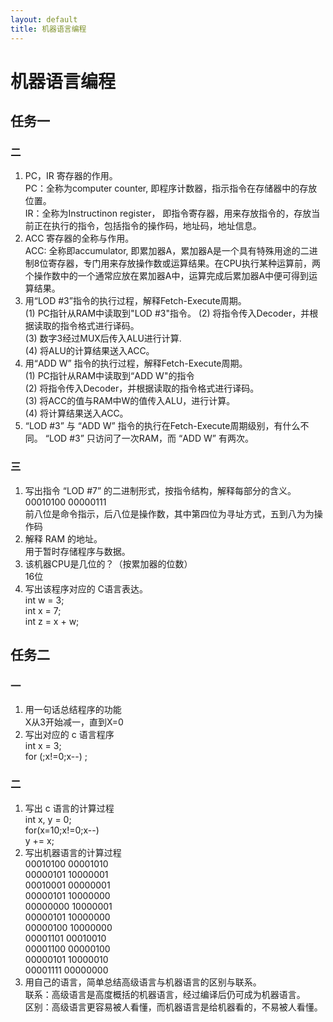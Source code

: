 ```yaml
---
layout: default
title: 机器语言编程
---
```


# 机器语言编程

## 任务一
### 二
1. PC，IR 寄存器的作用。  
PC：全称为computer counter, 即程序计数器，指示指令在存储器中的存放位置。  
IR：全称为Instructinon register， 即指令寄存器，用来存放指令的，存放当前正在执行的指令，包括指令的操作码，地址码，地址信息。  
2. ACC 寄存器的全称与作用。  
ACC: 全称即accumulator, 即累加器A，累加器A是一个具有特殊用途的二进制8位寄存器，专门用来存放操作数或运算结果。在CPU执行某种运算前，两个操作数中的一个通常应放在累加器A中，运算完成后累加器A中便可得到运算结果。  
3. 用“LOD #3”指令的执行过程，解释Fetch-Execute周期。  
(1) PC指针从RAM中读取到"LOD #3"指令。
(2) 将指令传入Decoder，并根据读取的指令格式进行译码。  
(3) 数字3经过MUX后传入ALU进行计算.  
(4) 将ALU的计算结果送入ACC。   
4. 用“ADD W” 指令的执行过程，解释Fetch-Execute周期。  
(1) PC指针从RAM中读取到“ADD W"的指令  
(2) 将指令传入Decoder，并根据读取的指令格式进行译码。  
(3) 将ACC的值与RAM中W的值传入ALU，进行计算。  
(4) 将计算结果送入ACC。
5. “LOD #3” 与 “ADD W” 指令的执行在Fetch-Execute周期级别，有什么不同。
“LOD #3” 只访问了一次RAM，而 “ADD W” 有两次。 
### 三
1. 写出指令 “LOD #7” 的二进制形式，按指令结构，解释每部分的含义。  
00010100 00000111  
前八位是命令指示，后八位是操作数，其中第四位为寻址方式，五到八为为操作码  
2. 解释 RAM 的地址。  
用于暂时存储程序与数据。  
3. 该机器CPU是几位的？（按累加器的位数）  
16位  
4. 写出该程序对应的 C语言表达。  
int w = 3;  
int x = 7;  
int z = x + w;  

## 任务二
### 一
1. 用一句话总结程序的功能  
X从3开始减一，直到X=0
2. 写出对应的 c 语言程序  
int x = 3;  
for (;x!=0;x--) ;  

### 二
1. 写出 c 语言的计算过程  
int x, y = 0;  
for(x=10;x!=0;x--)   
    y += x;  
2. 写出机器语言的计算过程  
00010100 00001010   
00000101 10000001   
00010001 00000001    
00000101 10000000   
00000000 10000001   
00000101 10000000   
00000100 10000000   
00001101 00010010   
00001100 00000100  
00000101 10000010  
00001111 00000000   
3. 用自己的语言，简单总结高级语言与机器语言的区别与联系。  
联系：高级语言是高度概括的机器语言，经过编译后仍可成为机器语言。  
区别：高级语言更容易被人看懂，而机器语言是给机器看的，不易被人看懂。  